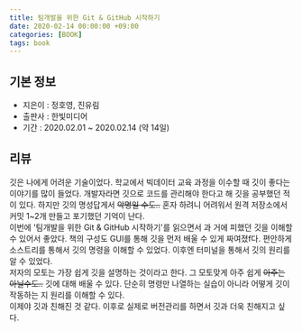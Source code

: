 ```yaml
---
title: 팀개발을 위한 Git & GitHub 시작하기
date: 2020-02-14 00:00:00 +09:00
categories: [BOOK]
tags: book
---
```




## 기본 정보
- 지은이 : 정호영, 진유림
- 출판사 : 한빛미디어
- 기간 : 2020.02.01 ~ 2020.02.14 (약 14일)

## 리뷰
깃은 나에게 어려운 기술이었다. 학교에서 빅데이터 교육 과정을 이수할 때 깃이 좋다는 이야기를 많이 들었다. 개발자라면 깃으로 코드를 관리해야 한다고 해 깃을 공부했던 적이 있다. 하지만 깃의 명성답게서 ~~악명일 수도..~~ 혼자 하려니 어려워서 원격 저장소에서 커밋 1~2개 만들고 포기했던 기억이 난다.<br>
이번에 '팀개발을 위한 Git & GitHub 시작하기'를 읽으면서 과 거에 피했던 깃을 이해할 수 있어서 좋았다. 책의 구성도 GUI를 통해 깃을 먼저 배울 수 있게 짜여졌f다. 편안하게 소스트리를 통해서 깃의 명령을 이해할 수 있었다. 이후엔 터미널을 통해서 깃의 원리를 알 수 있었다.<br>
저자의 모토는 가장 쉽게 깃을 설명하는 것이라고 한다. 그 모토맞게 아주 쉽게 ~~아주는 아닐수도..~~ 깃에 대해 배울 수 있다. 단순히 명령만 나열하는 실습이 아니라 어떻게 깃이 작동하는 지 원리를 이해할 수 있다.<br>
이제야 깃과 친해진 것 같다. 이후로 실제로 버전관리를 하면서 깃과 더욱 친해지고 싶다. 
